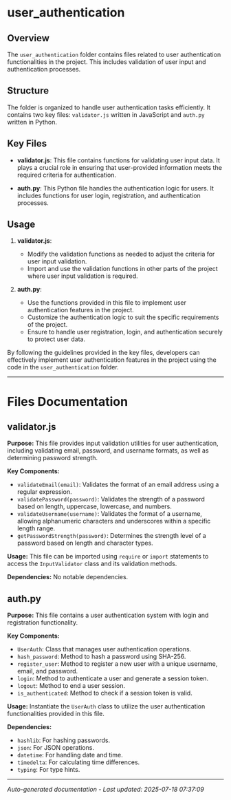 # user_authentication

## Overview
The `user_authentication` folder contains files related to user authentication functionalities in the project. This includes validation of user input and authentication processes.

## Structure
The folder is organized to handle user authentication tasks efficiently. It contains two key files: `validator.js` written in JavaScript and `auth.py` written in Python.

## Key Files
- **validator.js**: This file contains functions for validating user input data. It plays a crucial role in ensuring that user-provided information meets the required criteria for authentication.
  
- **auth.py**: This Python file handles the authentication logic for users. It includes functions for user login, registration, and authentication processes.

## Usage
1. **validator.js**:
   - Modify the validation functions as needed to adjust the criteria for user input validation.
   - Import and use the validation functions in other parts of the project where user input validation is required.

2. **auth.py**:
   - Use the functions provided in this file to implement user authentication features in the project.
   - Customize the authentication logic to suit the specific requirements of the project.
   - Ensure to handle user registration, login, and authentication securely to protect user data.

By following the guidelines provided in the key files, developers can effectively implement user authentication features in the project using the code in the `user_authentication` folder.

---

# Files Documentation

## validator.js

**Purpose:** This file provides input validation utilities for user authentication, including validating email, password, and username formats, as well as determining password strength.

**Key Components:**
- `validateEmail(email)`: Validates the format of an email address using a regular expression.
- `validatePassword(password)`: Validates the strength of a password based on length, uppercase, lowercase, and numbers.
- `validateUsername(username)`: Validates the format of a username, allowing alphanumeric characters and underscores within a specific length range.
- `getPasswordStrength(password)`: Determines the strength level of a password based on length and character types.

**Usage:** This file can be imported using `require` or `import` statements to access the `InputValidator` class and its validation methods.

**Dependencies:** No notable dependencies.

## auth.py

**Purpose:** This file contains a user authentication system with login and registration functionality.

**Key Components:**
- `UserAuth`: Class that manages user authentication operations.
- `hash_password`: Method to hash a password using SHA-256.
- `register_user`: Method to register a new user with a unique username, email, and password.
- `login`: Method to authenticate a user and generate a session token.
- `logout`: Method to end a user session.
- `is_authenticated`: Method to check if a session token is valid.

**Usage:** Instantiate the `UserAuth` class to utilize the user authentication functionalities provided in this file.

**Dependencies:** 
- `hashlib`: For hashing passwords.
- `json`: For JSON operations.
- `datetime`: For handling date and time.
- `timedelta`: For calculating time differences.
- `typing`: For type hints.

---
*Auto-generated documentation - Last updated: 2025-07-18 07:37:09*
